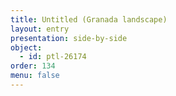 ```yaml
---
title: Untitled (Granada landscape)
layout: entry
presentation: side-by-side
object:
  - id: ptl-26174
order: 134
menu: false
---
```







